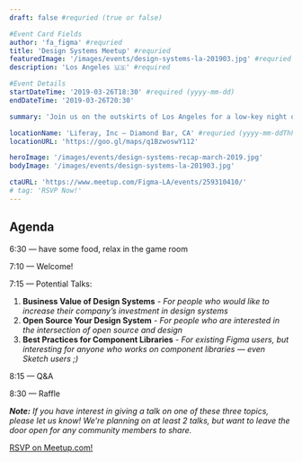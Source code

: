 ```yaml
---
draft: false #requried (true or false)

#Event Card Fields
author: 'fa_figma' #requried
title: 'Design Systems Meetup' #requried
featuredImage: '/images/events/design-systems-la-201903.jpg' #requried
description: 'Los Angeles 🇺🇸' #required

#Event Details
startDateTime: '2019-03-26T18:30' #required (yyyy-mm-dd)
endDateTime: '2019-03-26T20:30'

summary: 'Join us on the outskirts of Los Angeles for a low-key night of food, drink, and design!'

locationName: 'Liferay, Inc – Diamond Bar, CA' #requried (yyyy-mm-ddThh:mm)
locationURL: 'https://goo.gl/maps/q1BzwoswY112'

heroImage: '/images/events/design-systems-recap-march-2019.jpg'
bodyImage: '/images/events/design-systems-la-201903.jpg'

ctaURL: 'https://www.meetup.com/Figma-LA/events/259310410/'
# tag: 'RSVP Now!'
---
```


## Agenda

6:30 — have some food, relax in the game room

7:10 — Welcome!

7:15 — Potential Talks:

1. **Business Value of Design Systems**
   _- For people who would like to increase their company’s investment in design systems_
1. **Open Source Your Design System**
   _- For people who are interested in the intersection of open source and design_
1. **Best Practices for Component Libraries**
   _- For existing Figma users, but interesting for anyone who works on component libraries — even Sketch users ;)_

8:15 — Q&A

8:30 — Raffle

_**Note:** If you have interest in giving a talk on one of these three topics, please let us know! We're planning on at least 2 talks, but want to leave the door open for any community members to share._

[RSVP on Meetup.com!](https://www.meetup.com/Figma-LA/events/259310410/)

